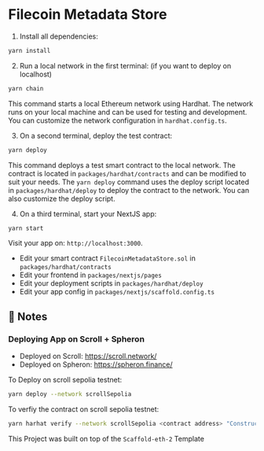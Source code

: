 # Filecoin Metadata Store

1. Install all dependencies:

```bash
yarn install
```

2. Run a local network in the first terminal: (if you want to deploy on localhost)

```bash
yarn chain
```

This command starts a local Ethereum network using Hardhat. The network runs on your local machine and can be used for testing and development. You can customize the network configuration in `hardhat.config.ts`.

3. On a second terminal, deploy the test contract:

```bash
yarn deploy
```

This command deploys a test smart contract to the local network. The contract is located in `packages/hardhat/contracts` and can be modified to suit your needs. The `yarn deploy` command uses the deploy script located in `packages/hardhat/deploy` to deploy the contract to the network. You can also customize the deploy script.

4. On a third terminal, start your NextJS app:

```bash
yarn start
```

Visit your app on: `http://localhost:3000`.


- Edit your smart contract `FilecoinMetadataStore.sol` in `packages/hardhat/contracts`
- Edit your frontend in `packages/nextjs/pages`
- Edit your deployment scripts in `packages/hardhat/deploy`
- Edit your app config in `packages/nextjs/scaffold.config.ts`


## 📝 Notes
### Deploying App on Scroll + Spheron

- Deployed on Scroll: https://scroll.network/
- Deployed on Spheron: https://spheron.finance/

To Deploy on scroll sepolia testnet:
```bash
yarn deploy --network scrollSepolia
```

To verfiy the contract on scroll sepolia testnet:
```bash
yarn harhat verify --network scrollSepolia <contract address> "Constructor argument 1" "Constructor argument 2"
```

This Project was built on top of the `Scaffold-eth-2` Template